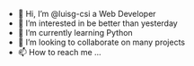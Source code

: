 - 👋 Hi, I’m @luisg-csi a Web Developer
- 👀 I’m interested in be better than yesterday
- 🌱 I’m currently learning Python
- 💞️ I’m looking to collaborate on many projects
- 📫 How to reach me ...

<!---
luisg-csi/luisg-csi is a ✨ special ✨ repository because its `README.md` (this file) appears on your GitHub profile.
You can click the Preview link to take a look at your changes.
--->
